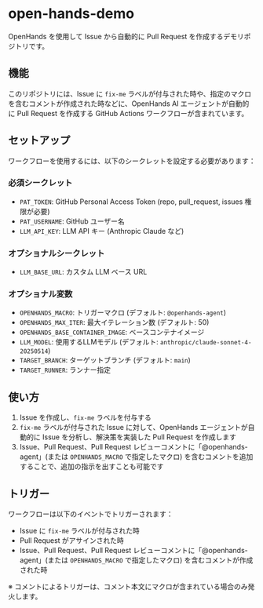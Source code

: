 # open-hands-demo

OpenHands を使用して Issue から自動的に Pull Request を作成するデモリポジトリです。

## 機能

このリポジトリには、Issue に `fix-me` ラベルが付与された時や、指定のマクロを含むコメントが作成された時などに、OpenHands AI エージェントが自動的に Pull Request を作成する GitHub Actions ワークフローが含まれています。

## セットアップ

ワークフローを使用するには、以下のシークレットを設定する必要があります：

### 必須シークレット
- `PAT_TOKEN`: GitHub Personal Access Token (repo, pull_request, issues 権限が必要)
- `PAT_USERNAME`: GitHub ユーザー名
- `LLM_API_KEY`: LLM API キー (Anthropic Claude など)

### オプショナルシークレット
- `LLM_BASE_URL`: カスタム LLM ベース URL

### オプショナル変数
- `OPENHANDS_MACRO`: トリガーマクロ (デフォルト: `@openhands-agent`)
- `OPENHANDS_MAX_ITER`: 最大イテレーション数 (デフォルト: 50)
- `OPENHANDS_BASE_CONTAINER_IMAGE`: ベースコンテナイメージ
- `LLM_MODEL`: 使用するLLMモデル (デフォルト: `anthropic/claude-sonnet-4-20250514`)
- `TARGET_BRANCH`: ターゲットブランチ (デフォルト: `main`)
- `TARGET_RUNNER`: ランナー指定

## 使い方

1. Issue を作成し、`fix-me` ラベルを付与する
2. `fix-me` ラベルが付与された Issue に対して、OpenHands エージェントが自動的に Issue を分析し、解決策を実装した Pull Request を作成します
3. Issue、Pull Request、Pull Request レビューコメントに「@openhands-agent」(または `OPENHANDS_MACRO` で指定したマクロ) を含むコメントを追加することで、追加の指示を出すことも可能です

## トリガー

ワークフローは以下のイベントでトリガーされます：
- Issue に `fix-me` ラベルが付与された時
- Pull Request がアサインされた時
- Issue、Pull Request、Pull Request レビューコメントに「@openhands-agent」(または `OPENHANDS_MACRO` で指定したマクロ) を含むコメントが作成された時

※ コメントによるトリガーは、コメント本文にマクロが含まれている場合のみ発火します。
